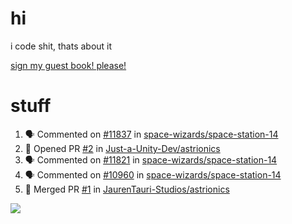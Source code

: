 # hi
i code shit, thats about it

[sign my guest book! please!](https://github.com/Just-a-Unity-Dev/Just-a-Unity-Dev/issues/new?&body=Sign%20my%20guest%20book%20by%20placing%20your%20name%20in%20the%20title,%20how%27d%20you%20get%20to%20this%20page%20and%20why?%20Don%27t%20forget%20you%20have%20an%20entire%20notebook%20in%20your%20hands!)


# stuff
<!--START_SECTION:activity-->
1. 🗣 Commented on [#11837](https://github.com/space-wizards/space-station-14/issues/11837) in [space-wizards/space-station-14](https://github.com/space-wizards/space-station-14)
2. 💪 Opened PR [#2](https://github.com/Just-a-Unity-Dev/astrionics/pull/2) in [Just-a-Unity-Dev/astrionics](https://github.com/Just-a-Unity-Dev/astrionics)
3. 🗣 Commented on [#11821](https://github.com/space-wizards/space-station-14/issues/11821) in [space-wizards/space-station-14](https://github.com/space-wizards/space-station-14)
4. 🗣 Commented on [#10960](https://github.com/space-wizards/space-station-14/issues/10960) in [space-wizards/space-station-14](https://github.com/space-wizards/space-station-14)
5. 🎉 Merged PR [#1](https://github.com/JaurenTauri-Studios/astrionics/pull/1) in [JaurenTauri-Studios/astrionics](https://github.com/JaurenTauri-Studios/astrionics)
<!--END_SECTION:activity-->

![](https://github-profile-summary-cards.vercel.app/api/cards/profile-details?username=Just-a-Unity-Dev&theme=solarized_dark)
